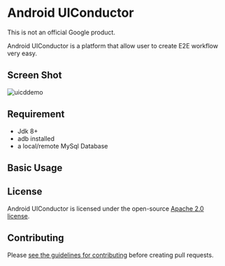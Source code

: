 # Android UIConductor

This is not an official Google product.

Android UIConductor is a platform that allow user to create E2E workflow very easy.

## Screen Shot
![uicddemo](https://user-images.githubusercontent.com/2557786/52313064-ef029080-2961-11e9-9e69-1e770b85b614.gif)


## Requirement
- Jdk 8+
- adb installed
- a local/remote MySql Database


## Basic Usage


## License

Android UIConductor is licensed under the open-source [Apache 2.0 license](LICENSE).

## Contributing

Please [see the guidelines for contributing](CONTRIBUTING.md) before creating
pull requests.
